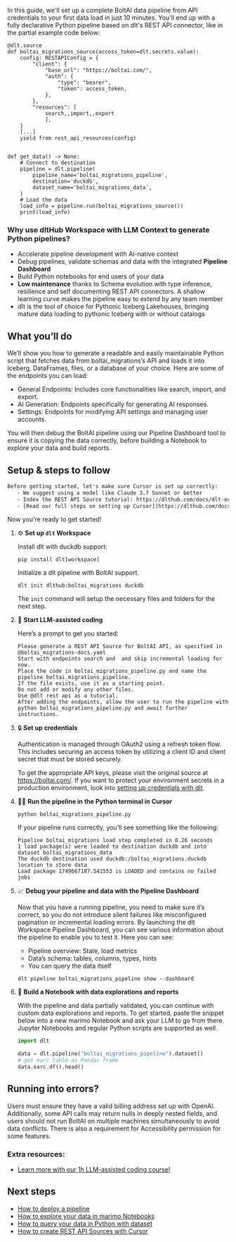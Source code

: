 In this guide, we'll set up a complete BoltAI data pipeline from API credentials to your first data load in just 10 minutes. You'll end up with a fully declarative Python pipeline based on dlt's REST API connector, like in the partial example code below:

```python-outcome
@dlt.source
def boltai_migrations_source(access_token=dlt.secrets.value):
    config: RESTAPIConfig = {
        "client": {
            "base_url": "https://boltai.com/",
            "auth": {
                "type": "bearer",
                "token": access_token,
            },
        },
        "resources": [
            search,,import,,export
            ],
    }
    [...]
    yield from rest_api_resources(config)


def get_data() -> None:
    # Connect to destination
    pipeline = dlt.pipeline(
        pipeline_name='boltai_migrations_pipeline',
        destination='duckdb',
        dataset_name='boltai_migrations_data', 
    )
    # Load the data
    load_info = pipeline.run(boltai_migrations_source())
    print(load_info) 
```

### Why use dltHub Workspace with LLM Context to generate Python pipelines?

- Accelerate pipeline development with AI-native context
- Debug pipelines, validate schemas and data with the integrated **Pipeline Dashboard**
- Build Python notebooks for end users of your data
- **Low maintenance** thanks to Schema evolution with type inference, resilience and self documenting REST API connectors. A shallow learning curve makes the pipeline easy to extend by any team member
- dlt is the tool of choice for Pythonic Iceberg Lakehouses, bringing mature data loading to pythonic Iceberg with or without catalogs

## What you’ll do

We’ll show you how to generate a readable and easily maintainable Python script that fetches data from boltai_migrations’s API and loads it into Iceberg, DataFrames, files, or a database of your choice. Here are some of the endpoints you can load:

- General Endpoints: Includes core functionalities like search, import, and export.
- AI Generation: Endpoints specifically for generating AI responses.
- Settings: Endpoints for modifying API settings and managing user accounts.

You will then debug the BoltAI pipeline using our Pipeline Dashboard tool to ensure it is copying the data correctly, before building a Notebook to explore your data and build reports.

## Setup & steps to follow

```default
Before getting started, let's make sure Cursor is set up correctly:
   - We suggest using a model like Claude 3.7 Sonnet or better
   - Index the REST API Source tutorial: https://dlthub.com/docs/dlt-ecosystem/verified-sources/rest_api/ and add it to context as **@dlt rest api**
   - [Read our full steps on setting up Cursor](https://dlthub.com/docs/dlt-ecosystem/llm-tooling/cursor-restapi#23-configuring-cursor-with-documentation)
```

Now you're ready to get started!

1. ⚙️ **Set up `dlt` Workspace**
    
    Install dlt with duckdb support:
    ```shell
    pip install dlt[workspace]
    ```

    Initialize a dlt pipeline with BoltAI support.
    ```shell
    dlt init dlthub:boltai_migrations duckdb
    ```

    The `init` command will setup the necessary files and folders for the next step.
    
2. 🤠 **Start LLM-assisted coding**
    
    Here’s a prompt to get you started:
    
    ```prompt
    Please generate a REST API Source for BoltAI API, as specified in @boltai_migrations-docs.yaml 
    Start with endpoints search and  and skip incremental loading for now. 
    Place the code in boltai_migrations_pipeline.py and name the pipeline boltai_migrations_pipeline. 
    If the file exists, use it as a starting point. 
    Do not add or modify any other files. 
    Use @dlt rest api as a tutorial. 
    After adding the endpoints, allow the user to run the pipeline with python boltai_migrations_pipeline.py and await further instructions.
    ```

    
3. 🔒 **Set up credentials** 
    
    Authentication is managed through OAuth2 using a refresh token flow. This includes securing an access token by utilizing a client ID and client secret that must be stored securely.
    
    To get the appropriate API keys, please visit the original source at https://boltai.com/.
    If you want to protect your environment secrets in a production environment, look into [setting up credentials with dlt](https://dlthub.com/docs/walkthroughs/add_credentials).
    
4. 🏃‍♀️ **Run the pipeline in the Python terminal in Cursor**
    
    ```shell
    python boltai_migrations_pipeline.py
    ```
    
    If your pipeline runs correctly, you’ll see something like the following:
    
    ```shell
    Pipeline boltai_migrations load step completed in 0.26 seconds
    1 load package(s) were loaded to destination duckdb and into dataset boltai_migrations_data
    The duckdb destination used duckdb:/boltai_migrations.duckdb location to store data
    Load package 1749667187.541553 is LOADED and contains no failed jobs
    ```
    
5. 📈 **Debug your pipeline and data with the Pipeline Dashboard**

    Now that you have a running pipeline, you need to make sure it’s correct, so you do not introduce silent failures like misconfigured pagination or incremental loading errors. By launching the dlt Workspace Pipeline Dashboard, you can see various information about the pipeline to enable you to test it. Here you can see:
    - Pipeline overview: State, load metrics
    - Data’s schema: tables, columns, types, hints
    - You can query the data itself
    
    ```shell
    dlt pipeline boltai_migrations_pipeline show --dashboard
    ```
    
6. 🐍 **Build a Notebook with data explorations and reports**

    With the pipeline and data partially validated, you can continue with custom data explorations and reports. To get started, paste the snippet below into a new marimo Notebook and ask your LLM to go from there. Jupyter Notebooks and regular Python scripts are supported as well.

    
    ```python
    import dlt

   data = dlt.pipeline("boltai_migrations_pipeline").dataset()
   # get earc table as Pandas frame
   data.earc.df().head()
    ```

## Running into errors?

Users must ensure they have a valid billing address set up with OpenAI. Additionally, some API calls may return nulls in deeply nested fields, and users should not run BoltAI on multiple machines simultaneously to avoid data conflicts. There is also a requirement for Accessibility permission for some features.

### Extra resources:

- [Learn more with our 1h LLM-assisted coding course!](https://www.youtube.com/watch?v=GGid70rnJuM)

## Next steps

- [How to deploy a pipeline](https://dlthub.com/docs/walkthroughs/deploy-a-pipeline)
- [How to explore your data in marimo Notebooks](https://dlthub.com/docs/general-usage/dataset-access/marimo)
- [How to query your data in Python with dataset](https://dlthub.com/docs/general-usage/dataset-access/dataset)
- [How to create REST API Sources with Cursor](https://dlthub.com/docs/dlt-ecosystem/llm-tooling/cursor-restapi)